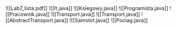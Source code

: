 ![[Lab7_lista.pdf]]
![[It.java]]
![[Ksiegowy.java]]
![[Programista.java]]
![[Pracownik.java]]
![[Transport.java]]
![[Transport.java]]
![[AbstractTransport.java]]
![[Samolot.java]]
![[Pociag.java]]